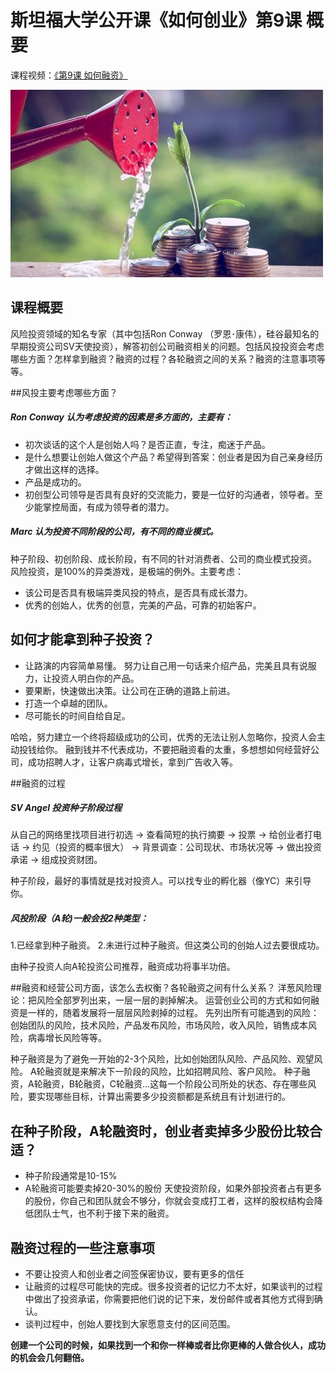 # 斯坦福大学公开课《如何创业》第9课 概要
课程视频：[《第9课 如何融资》](http://open.163.com/movie/2014/9/P/E/MA8CUF9DQ_MA9U7AAPE.html)

![](imgs/09.jpg)

## 课程概要
风险投资领域的知名专家（其中包括Ron Conway （罗恩･康伟），硅谷最知名的早期投资公司SV天使投资），解答初创公司融资相关的问题。包括风投投资会考虑哪些方面？怎样拿到融资？融资的过程？各轮融资之间的关系？融资的注意事项等等。

##风投主要考虑哪些方面？

##### Ron Conway 认为考虑投资的因素是多方面的，主要有：

*  初次谈话的这个人是创始人吗？是否正直，专注，痴迷于产品。
* 是什么想要让创始人做这个产品？希望得到答案：创业者是因为自己亲身经历才做出这样的选择。
* 产品是成功的。
* 初创型公司领导是否具有良好的交流能力，要是一位好的沟通者，领导者。至少能掌控局面，有成为领导者的潜力。

##### Marc 认为投资不同阶段的公司，有不同的商业模式。
种子阶段、初创阶段、成长阶段，有不同的针对消费者、公司的商业模式投资。
风险投资，是100%的异类游戏，是极端的例外。主要考虑：
* 该公司是否具有极端异类风投的特点，是否具有成长潜力。
* 优秀的创始人，优秀的创意，完美的产品，可靠的初始客户。

## 如何才能拿到种子投资？
* 让路演的内容简单易懂。
努力让自己用一句话来介绍产品，完美且具有说服力，让投资人明白你的产品。
* 要果断，快速做出决策。让公司在正确的道路上前进。
* 打造一个卓越的团队。
* 尽可能长的时间自给自足。

哈哈，努力建立一个终将超级成功的公司，优秀的无法让别人忽略你，投资人会主动投钱给你。
融到钱并不代表成功，不要把融资看的太重，多想想如何经营好公司，成功招聘人才，让客户病毒式增长，拿到广告收入等。

##融资的过程
##### SV Angel 投资种子阶段过程

从自己的网络里找项目进行初选 → 查看简短的执行摘要 → 投票 →  给创业者打电话 → 约见（投资的概率很大） → 背景调查：公司现状、市场状况等 →  做出投资承诺  → 组成投资财团。

种子阶段，最好的事情就是找对投资人。可以找专业的孵化器（像YC）来引导你。

##### 风投阶段（A轮)一般会投2种类型：

1.已经拿到种子融资。
2.未进行过种子融资。但这类公司的创始人过去要很成功。

由种子投资人向A轮投资公司推荐，融资成功将事半功倍。

##融资和经营公司方面，该怎么去权衡？各轮融资之间有什么关系？
洋葱风险理论：把风险全部罗列出来，一层一层的剥掉解决。
运营创业公司的方式和如何融资是一样的，随着发展将一层层风险剥掉的过程。
先列出所有可能遇到的风险：创始团队的风险，技术风险，产品发布风险，市场风险，收入风险，销售成本风险，病毒增长风险等等。

种子融资是为了避免一开始的2-3个风险，比如创始团队风险、产品风险、观望风险。
A轮融资就是来解决下一阶段的风险，比如招聘风险、客户风险。
种子融资，A轮融资，B轮融资，C轮融资...这每一个阶段公司所处的状态、存在哪些风险，要实现哪些目标，计算出需要多少投资额都是系统且有计划进行的。

## 在种子阶段，A轮融资时，创业者卖掉多少股份比较合适？
* 种子阶段通常是10-15%
* A轮融资可能要卖掉20-30%的股份
天使投资阶段，如果外部投资者占有更多的股份，你自己和团队就会不够分，你就会变成打工者，这样的股权结构会降低团队士气，也不利于接下来的融资。

## 融资过程的一些注意事项
* 不要让投资人和创业者之间签保密协议，要有更多的信任
* 让融资的过程尽可能快的完成。很多投资者的记忆力不太好，如果谈判的过程中做出了投资承诺，你需要把他们说的记下来，发份邮件或者其他方式得到确认。
* 谈判过程中，创始人要找到大家愿意支付的区间范围。

**创建一个公司的时候，如果找到一个和你一样棒或者比你更棒的人做合伙人，成功的机会会几何翻倍。**